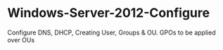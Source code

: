 # Windows-Server-2012-Configure
Configure DNS, DHCP, Creating User, Groups & OU.
GPOs to be applied over OUs 
